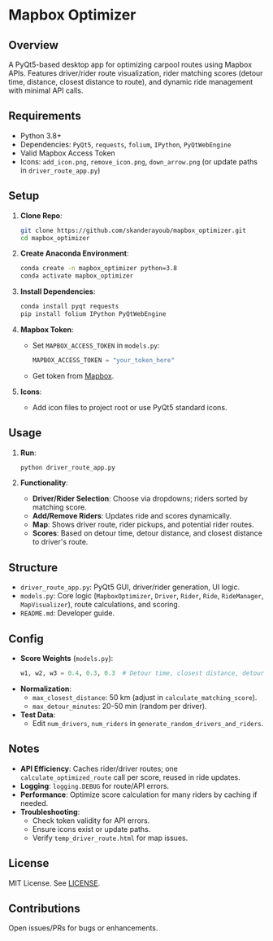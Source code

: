 # Mapbox Optimizer

## Overview

A PyQt5-based desktop app for optimizing carpool routes using Mapbox APIs. Features driver/rider route visualization, rider matching scores (detour time, distance, closest distance to route), and dynamic ride management with minimal API calls.

## Requirements

- Python 3.8+
- Dependencies: `PyQt5`, `requests`, `folium`, `IPython`, `PyQtWebEngine`
- Valid Mapbox Access Token
- Icons: `add_icon.png`, `remove_icon.png`, `down_arrow.png` (or update paths in `driver_route_app.py`)

## Setup

1. **Clone Repo**:
   ```bash
   git clone https://github.com/skanderayoub/mapbox_optimizer.git
   cd mapbox_optimizer
   ```

2. **Create Anaconda Environment**:
   ```bash
   conda create -n mapbox_optimizer python=3.8
   conda activate mapbox_optimizer
   ```

3. **Install Dependencies**:
   ```bash
   conda install pyqt requests
   pip install folium IPython PyQtWebEngine
   ```

4. **Mapbox Token**:
   - Set `MAPBOX_ACCESS_TOKEN` in `models.py`:
     ```python
     MAPBOX_ACCESS_TOKEN = "your_token_here"
     ```
   - Get token from [Mapbox](https://www.mapbox.com/).

5. **Icons**:
   - Add icon files to project root or use PyQt5 standard icons.

## Usage

1. **Run**:
   ```bash
   python driver_route_app.py
   ```

2. **Functionality**:
   - **Driver/Rider Selection**: Choose via dropdowns; riders sorted by matching score.
   - **Add/Remove Riders**: Updates ride and scores dynamically.
   - **Map**: Shows driver route, rider pickups, and potential rider routes.
   - **Scores**: Based on detour time, detour distance, and closest distance to driver's route.

## Structure

- `driver_route_app.py`: PyQt5 GUI, driver/rider generation, UI logic.
- `models.py`: Core logic (`MapboxOptimizer`, `Driver`, `Rider`, `Ride`, `RideManager`, `MapVisualizer`), route calculations, and scoring.
- `README.md`: Developer guide.

## Config

- **Score Weights** (`models.py`):
  ```python
  w1, w2, w3 = 0.4, 0.3, 0.3  # Detour time, closest distance, detour distance
  ```
- **Normalization**:
  - `max_closest_distance`: 50 km (adjust in `calculate_matching_score`).
  - `max_detour_minutes`: 20-50 min (random per driver).
- **Test Data**:
  - Edit `num_drivers`, `num_riders` in `generate_random_drivers_and_riders`.

## Notes

- **API Efficiency**: Caches rider/driver routes; one `calculate_optimized_route` call per score, reused in ride updates.
- **Logging**: `logging.DEBUG` for route/API errors.
- **Performance**: Optimize score calculation for many riders by caching if needed.
- **Troubleshooting**:
  - Check token validity for API errors.
  - Ensure icons exist or update paths.
  - Verify `temp_driver_route.html` for map issues.

## License

MIT License. See [LICENSE](LICENSE).

## Contributions

Open issues/PRs for bugs or enhancements.